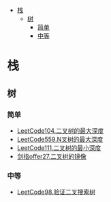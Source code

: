 <!-- TOC -->

- [栈](#栈)
  - [树](#树)
    - [简单](#简单)
    - [中等](#中等)

<!-- /TOC -->
# 栈
## 树
### 简单
- [LeetCode104.二叉树的最大深度](https://leetcode-cn.com/problems/maximum-depth-of-binary-tree/)
- [LeetCode559.N叉树的最大深度](https://leetcode-cn.com/problems/maximum-depth-of-n-ary-tree/)
- [LeetCode111.二叉树的最小深度](https://leetcode-cn.com/problems/minimum-depth-of-binary-tree/)
- [剑指offer27.二叉树的镜像](https://leetcode-cn.com/problems/er-cha-shu-de-jing-xiang-lcof/)
### 中等
- [LeetCode98.验证二叉搜索树](https://leetcode-cn.com/problems/validate-binary-search-tree/)